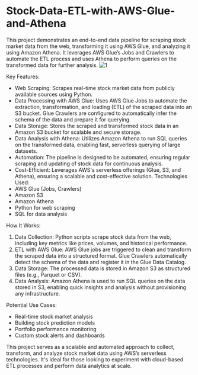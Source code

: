 # Stock-Data-ETL-with-AWS-Glue-and-Athena
This project demonstrates an end-to-end data pipeline for scraping stock market data from the web, transforming it using AWS Glue, and analyzing it using Amazon Athena. It leverages AWS Glue’s Jobs and Crawlers to automate the ETL process and uses Athena to perform queries on the transformed data for further analysis.
![1](https://github.com/user-attachments/assets/2b46c12b-95be-4c44-bf0e-f8d59d8d60dc)

Key Features:
- Web Scraping: Scrapes real-time stock market data from publicly available sources using Python.
- Data Processing with AWS Glue: Uses AWS Glue Jobs to automate the extraction, transformation, and loading (ETL) of the scraped data into an S3 bucket. Glue Crawlers are configured to automatically infer the schema of the data and prepare it for querying.
- Data Storage: Stores the scraped and transformed stock data in an Amazon S3 bucket for scalable and secure storage.
- Data Analysis with Athena: Utilizes Amazon Athena to run SQL queries on the transformed data, enabling fast, serverless querying of large datasets.
- Automation: The pipeline is designed to be automated, ensuring regular scraping and updating of stock data for continuous analysis.
- Cost-Efficient: Leverages AWS's serverless offerings (Glue, S3, and Athena), ensuring a scalable and cost-effective solution.
Technologies Used:
- AWS Glue (Jobs, Crawlers)
- Amazon S3
- Amazon Athena
- Python for web scraping
- SQL for data analysis

How It Works:
1.	Data Collection: Python scripts scrape stock data from the web, including key metrics like prices, volumes, and historical performance.
2.	ETL with AWS Glue: AWS Glue jobs are triggered to clean and transform the scraped data into a structured format. Glue Crawlers automatically detect the schema of the data and register it in the Glue Data Catalog.
3.	Data Storage: The processed data is stored in Amazon S3 as structured files (e.g., Parquet or CSV).
4.	Data Analysis: Amazon Athena is used to run SQL queries on the data stored in S3, enabling quick insights and analysis without provisioning any infrastructure.

Potential Use Cases:
- Real-time stock market analysis
- Building stock prediction models
- Portfolio performance monitoring
- Custom stock alerts and dashboards

This project serves as a scalable and automated approach to collect, transform, and analyze stock market data using AWS’s serverless technologies. It's ideal for those looking to experiment with cloud-based ETL processes and perform data analytics at scale.

